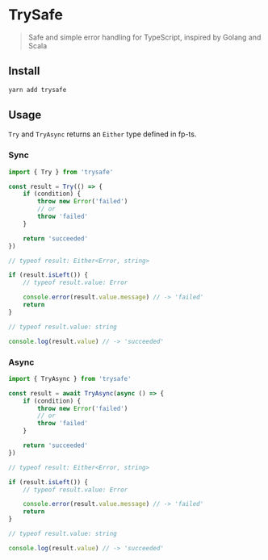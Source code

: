 # TrySafe

> Safe and simple error handling for TypeScript, inspired by Golang and Scala

## Install

```sh
yarn add trysafe
```

## Usage

`Try` and `TryAsync` returns an `Either` type defined in fp-ts.

### Sync

```ts
import { Try } from 'trysafe'

const result = Try(() => {
    if (condition) {
        throw new Error('failed')
        // or
        throw 'failed'
    }

    return 'succeeded'
})

// typeof result: Either<Error, string>

if (result.isLeft()) {
    // typeof result.value: Error

    console.error(result.value.message) // -> 'failed'
    return
}

// typeof result.value: string

console.log(result.value) // -> 'succeeded'
```

### Async

```ts
import { TryAsync } from 'trysafe'

const result = await TryAsync(async () => {
    if (condition) {
        throw new Error('failed')
        // or
        throw 'failed'
    }

    return 'succeeded'
})

// typeof result: Either<Error, string>

if (result.isLeft()) {
    // typeof result.value: Error

    console.error(result.value.message) // -> 'failed'
    return
}

// typeof result.value: string

console.log(result.value) // -> 'succeeded'
```
